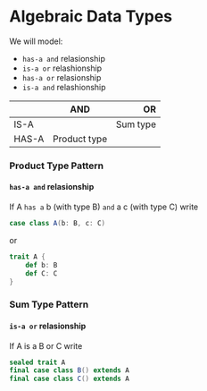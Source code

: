 # Algebraic Data Types

We will model:
* `has-a and` relasionship
* `is-a or` relashionship
* `has-a or` relasionship
* `is-a and` relashionship


|                | AND                    | OR            |
| -------------- |:----------------------:| -------------:|
|     IS-A       |                        | Sum type      |
|     HAS-A      | Product type           |               |


### Product Type Pattern
#### `has-a and` relasionship

If A `has a` b (with type B) `and` a c (with type C) write  
```scala
case class A(b: B, c: C)    
```  

or 
```scala
trait A {
    def b: B
    def C: C
}
```
### Sum Type Pattern
#### `is-a or` relasionship

If A is a B or C write
```scala
sealed trait A
final case class B() extends A
final case class C() extends A
```


### IS-A AND Pattern
#### `is-a and` relasionship
A is B and C
```scala
trait B
trait C
trait A extends  B with C
```

Notice: If we want to represent that some data conforms to a number of different interfaces we'll often be better off
usinf a `type class`.  
There are, however, several legitimate uses of this pattern:
* for modularity, using what's known as the [cake pattern](http://jonasboner.com/real-world-scala-dependency-injection-di/)
* sharing implementation across several classes where it doesn't make sense to make default implementation in the main trait


### HAS-A OR Pattern
#### `has-a or` relasionship
A has a B or C

```scala
trait A {
 def d: D 
}
sealed trait D
final case class B() extends D
final case class C() extends D
``` 

Alternatively we could implement this as A is a D or E and D has a B and E has a C
```scala
sealed trait A
final case class D(b: B) extends A
final case class E(b: B) extends A
```


## Structural Recursion
Two variants of this patterns:
* polymorphism
* pattern matching

### The Product Type Polymorphism Pattern

If A has a b (with type B) and a c (with type C), and we want to write a method f
returning an F, simply write the method is the usual way.
```scala
case class A(b: B, c:C) {
  def f: F =???
}
``` 

### The Sum Type Polymorphism Pattern
If A is A B or C, and we want to write a method f returning an F, 
define f as an abstract method on A and provide concrete implementation in B and C
```scala
sealed trait A {
  def f: F

final case class B() extends A {
  override f: F = ???

final case class C() extends A {
  override f: F = ???
}
}
```

### The Product Type Pattern Matching Pattern
If A has a b (with type B) and a c (with type C) and we want to write a method f that accepts an A and returns
an F, write
```scala
def f(a: A): F = 
    a match {
      case A(b,c) => ???
}
```

### The Sum Type Pattern Matching Pattern
If A is a B or C and we want to write a method f accepting an A and returning an F,
define a pattern matching case for B and C
```scala
def f(a: A) =
    a match {
      case B() => ???
      case C() => ???
}   
```

### Choosing Which Pattern to Use
We have three way of implementing structural recursion:
* polymorphism
* pattern matching in the base trait
* pattern matching in an external object

#### Polymorphism vs Pattern Matching

|                     | Add new method         | Add new data            |
| ------------------  |:-----------------------| :-----------------------|
|   Polymorphism      | Change existing code   | Existing code unchanged |
|   Pattern Matching  | Existing code unchanged| Change existing code    |

#### Base Trait vs External Object
* If a method only depends on other fields and methods in a class it is a good candidate to be implemented inside the class.
* If the method depends on other data consider implementing it using pattern matching outside of the classes
* If we want to have more then one implementation we should use pattern matching and implement it outside the classes


##Recursive Algebraic Data Types
When defining recursive algebraic data types, there must be at least two cases:
* one thet is recursive
* and one that is not (base case)
Skeleton is:
```scala
sealed trait RecursiveExample
final case class RecursiveCase(recursion: RecursiveExample) extends RecursiveExample
case object BaseCase extends RecursiveExample
``` 
####Dealing with Recursive Algebraic Data Types
* whenever we encounter a `recursive element` in the data we make a recusive call to our method
* whenever we encounter a `base case` in the data we return the identity for the operation we are performing.
The identity is an element that doesn't change the result. E.g. 0 is the identity for addition, because a+0=0 

